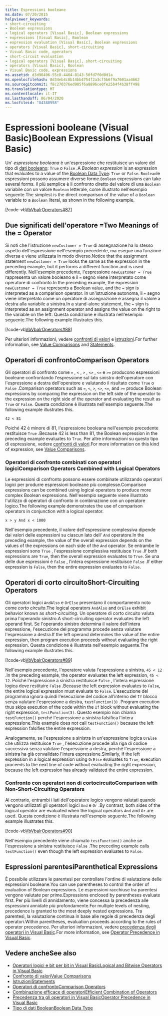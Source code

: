 ```yaml
---
title: Espressioni booleane
ms.date: 07/20/2015
helpviewer_keywords:
- short-circuiting
- Boolean expressions
- logical operators [Visual Basic], Boolean expressions
- expressions [Visual Basic], Boolean
- expression evaluation [Visual Basic], Boolean expressions
- operators [Visual Basic], short-circuiting
- Visual Basic code, operators
- short-circuit evaluation
- logical operators [Visual Basic], short-circuiting
- operators [Visual Basic], Boolean
- Visual Basic code, expressions
ms.assetid: d3d90406-55c8-4404-8143-50fd7f0d0d1a
ms.openlocfilehash: 8d34eb4c8b14bb4754f2a3cf5b6f9a7601aa4662
ms.sourcegitcommit: f8c270376ed905f6a8896ce0fe25b4f4b38ff498
ms.translationtype: MT
ms.contentlocale: it-IT
ms.lasthandoff: 06/04/2020
ms.locfileid: "84388958"
---
```

# <a name="boolean-expressions-visual-basic"></a><span data-ttu-id="d14f2-102">Espressioni booleane (Visual Basic)</span><span class="sxs-lookup"><span data-stu-id="d14f2-102">Boolean Expressions (Visual Basic)</span></span>
<span data-ttu-id="d14f2-103">Un' *espressione booleana* è un'espressione che restituisce un valore del tipo di [dati booleano](../../../language-reference/data-types/boolean-data-type.md): `True` o `False` .</span><span class="sxs-lookup"><span data-stu-id="d14f2-103">A *Boolean expression* is an expression that evaluates to a value of the [Boolean Data Type](../../../language-reference/data-types/boolean-data-type.md): `True` or `False`.</span></span> <span data-ttu-id="d14f2-104">`Boolean`le espressioni possono assumere diverse forme.</span><span class="sxs-lookup"><span data-stu-id="d14f2-104">`Boolean` expressions can take several forms.</span></span> <span data-ttu-id="d14f2-105">Il più semplice è il confronto diretto del valore di una `Boolean` variabile con un valore `Boolean` letterale, come illustrato nell'esempio seguente.</span><span class="sxs-lookup"><span data-stu-id="d14f2-105">The simplest is the direct comparison of the value of a `Boolean` variable to a `Boolean` literal, as shown in the following example.</span></span>  
  
 [!code-vb[VbVbalrOperators#87](~/samples/snippets/visualbasic/VS_Snippets_VBCSharp/VbVbalrOperators/VB/Class1.vb#87)]  
  
## <a name="two-meanings-of-the--operator"></a><span data-ttu-id="d14f2-106">Due significati dell'operatore =</span><span class="sxs-lookup"><span data-stu-id="d14f2-106">Two Meanings of the = Operator</span></span>  
 <span data-ttu-id="d14f2-107">Si noti che l'istruzione `newCustomer = True` di assegnazione ha lo stesso aspetto dell'espressione nell'esempio precedente, ma esegue una funzione diversa e viene utilizzata in modo diverso.</span><span class="sxs-lookup"><span data-stu-id="d14f2-107">Notice that the assignment statement `newCustomer = True` looks the same as the expression in the preceding example, but it performs a different function and is used differently.</span></span> <span data-ttu-id="d14f2-108">Nell'esempio precedente, l'espressione `newCustomer = True` rappresenta un valore booleano e il `=` segno viene interpretato come operatore di confronto.</span><span class="sxs-lookup"><span data-stu-id="d14f2-108">In the preceding example, the expression `newCustomer = True` represents a Boolean value, and the `=` sign is interpreted as a comparison operator.</span></span> <span data-ttu-id="d14f2-109">In un'istruzione autonoma, il `=` segno viene interpretato come un operatore di assegnazione e assegna il valore a destra alla variabile a sinistra.</span><span class="sxs-lookup"><span data-stu-id="d14f2-109">In a stand-alone statement, the `=` sign is interpreted as an assignment operator and assigns the value on the right to the variable on the left.</span></span> <span data-ttu-id="d14f2-110">Questa condizione è illustrata nell'esempio seguente.</span><span class="sxs-lookup"><span data-stu-id="d14f2-110">The following example illustrates this.</span></span>  
  
 [!code-vb[VbVbalrOperators#88](~/samples/snippets/visualbasic/VS_Snippets_VBCSharp/VbVbalrOperators/VB/Class1.vb#88)]  
  
 <span data-ttu-id="d14f2-111">Per ulteriori informazioni, vedere [confronti di valori](value-comparisons.md) e [istruzioni](../../../language-reference/statements/index.md).</span><span class="sxs-lookup"><span data-stu-id="d14f2-111">For further information, see [Value Comparisons](value-comparisons.md) and [Statements](../../../language-reference/statements/index.md).</span></span>  
  
## <a name="comparison-operators"></a><span data-ttu-id="d14f2-112">Operatori di confronto</span><span class="sxs-lookup"><span data-stu-id="d14f2-112">Comparison Operators</span></span>  
 <span data-ttu-id="d14f2-113">Gli operatori di confronto come `=` , `<` , `>` , `<>` , `<=` e `>=` producono espressioni booleane confrontando l'espressione sul lato sinistro dell'operatore con l'espressione a destra dell'operatore e valutando il risultato come `True` o `False` .</span><span class="sxs-lookup"><span data-stu-id="d14f2-113">Comparison operators such as `=`, `<`, `>`, `<>`, `<=`, and `>=` produce Boolean expressions by comparing the expression on the left side of the operator to the expression on the right side of the operator and evaluating the result as `True` or `False`.</span></span> <span data-ttu-id="d14f2-114">Questa condizione è illustrata nell'esempio seguente.</span><span class="sxs-lookup"><span data-stu-id="d14f2-114">The following example illustrates this.</span></span>  
  
 `42 < 81`  
  
 <span data-ttu-id="d14f2-115">Poiché 42 è minore di 81, l'espressione booleana nell'esempio precedente restituisce `True` .</span><span class="sxs-lookup"><span data-stu-id="d14f2-115">Because 42 is less than 81, the Boolean expression in the preceding example evaluates to `True`.</span></span> <span data-ttu-id="d14f2-116">Per altre informazioni su questo tipo di espressione, vedere [confronti di valori](value-comparisons.md).</span><span class="sxs-lookup"><span data-stu-id="d14f2-116">For more information on this kind of expression, see [Value Comparisons](value-comparisons.md).</span></span>  
  
### <a name="comparison-operators-combined-with-logical-operators"></a><span data-ttu-id="d14f2-117">Operatori di confronto combinati con operatori logici</span><span class="sxs-lookup"><span data-stu-id="d14f2-117">Comparison Operators Combined with Logical Operators</span></span>  
 <span data-ttu-id="d14f2-118">Le espressioni di confronto possono essere combinate utilizzando operatori logici per produrre espressioni booleane più complesse.</span><span class="sxs-lookup"><span data-stu-id="d14f2-118">Comparison expressions can be combined using logical operators to produce more complex Boolean expressions.</span></span> <span data-ttu-id="d14f2-119">Nell'esempio seguente viene illustrato l'utilizzo di operatori di confronto in combinazione con un operatore logico.</span><span class="sxs-lookup"><span data-stu-id="d14f2-119">The following example demonstrates the use of comparison operators in conjunction with a logical operator.</span></span>  
  
 `x > y And x < 1000`  
  
 <span data-ttu-id="d14f2-120">Nell'esempio precedente, il valore dell'espressione complessiva dipende dai valori delle espressioni su ciascun lato dell' `And` operatore.</span><span class="sxs-lookup"><span data-stu-id="d14f2-120">In the preceding example, the value of the overall expression depends on the values of the expressions on each side of the `And` operator.</span></span> <span data-ttu-id="d14f2-121">Se entrambe le espressioni sono `True` , l'espressione complessiva restituisce `True` .</span><span class="sxs-lookup"><span data-stu-id="d14f2-121">If both expressions are `True`, then the overall expression evaluates to `True`.</span></span> <span data-ttu-id="d14f2-122">Se una delle due espressioni è `False` , l'intera espressione restituisce `False` .</span><span class="sxs-lookup"><span data-stu-id="d14f2-122">If either expression is `False`, then the entire expression evaluates to `False`.</span></span>  
  
## <a name="short-circuiting-operators"></a><span data-ttu-id="d14f2-123">Operatori di corto circuito</span><span class="sxs-lookup"><span data-stu-id="d14f2-123">Short-Circuiting Operators</span></span>  
 <span data-ttu-id="d14f2-124">Gli operatori logici `AndAlso` e `OrElse` presentano il comportamento noto come *corto circuito*.</span><span class="sxs-lookup"><span data-stu-id="d14f2-124">The logical operators `AndAlso` and `OrElse` exhibit behavior known as *short-circuiting*.</span></span> <span data-ttu-id="d14f2-125">Un operatore di corto circuito valuta prima l'operando sinistro.</span><span class="sxs-lookup"><span data-stu-id="d14f2-125">A short-circuiting operator evaluates the left operand first.</span></span> <span data-ttu-id="d14f2-126">Se l'operando sinistro determina il valore dell'intera espressione, l'esecuzione del programma procede senza valutare l'espressione a destra.</span><span class="sxs-lookup"><span data-stu-id="d14f2-126">If the left operand determines the value of the entire expression, then program execution proceeds without evaluating the right expression.</span></span> <span data-ttu-id="d14f2-127">Questa condizione è illustrata nell'esempio seguente.</span><span class="sxs-lookup"><span data-stu-id="d14f2-127">The following example illustrates this.</span></span>  
  
 [!code-vb[VbVbalrOperators#89](~/samples/snippets/visualbasic/VS_Snippets_VBCSharp/VbVbalrOperators/VB/Class1.vb#89)]  
  
 <span data-ttu-id="d14f2-128">Nell'esempio precedente, l'operatore valuta l'espressione a sinistra, `45 < 12` .</span><span class="sxs-lookup"><span data-stu-id="d14f2-128">In the preceding example, the operator evaluates the left expression, `45 < 12`.</span></span> <span data-ttu-id="d14f2-129">Poiché l'espressione a sinistra restituisce `False` , l'intera espressione logica deve restituire `False` .</span><span class="sxs-lookup"><span data-stu-id="d14f2-129">Because the left expression evaluates to `False`, the entire logical expression must evaluate to `False`.</span></span> <span data-ttu-id="d14f2-130">L'esecuzione del programma ignora quindi l'esecuzione del codice all'interno del `If` blocco senza valutare l'espressione a destra, `testFunction(3)` .</span><span class="sxs-lookup"><span data-stu-id="d14f2-130">Program execution thus skips execution of the code within the `If` block without evaluating the right expression, `testFunction(3)`.</span></span> <span data-ttu-id="d14f2-131">Questo esempio non chiama `testFunction()` perché l'espressione a sinistra falsifica l'intera espressione.</span><span class="sxs-lookup"><span data-stu-id="d14f2-131">This example does not call `testFunction()` because the left expression falsifies the entire expression.</span></span>  
  
 <span data-ttu-id="d14f2-132">Analogamente, se l'espressione a sinistra in un'espressione logica `OrElse` che utilizza restituisce `True` , l'esecuzione procede alla riga di codice successiva senza valutare l'espressione a destra, perché l'espressione a sinistra ha già convalidato l'intera espressione.</span><span class="sxs-lookup"><span data-stu-id="d14f2-132">Similarly, if the left expression in a logical expression using `OrElse` evaluates to `True`, execution proceeds to the next line of code without evaluating the right expression, because the left expression has already validated the entire expression.</span></span>  
  
### <a name="comparison-with-non-short-circuiting-operators"></a><span data-ttu-id="d14f2-133">Confronto con operatori non di cortocircuito</span><span class="sxs-lookup"><span data-stu-id="d14f2-133">Comparison with Non-Short-Circuiting Operators</span></span>  
 <span data-ttu-id="d14f2-134">Al contrario, entrambi i lati dell'operatore logico vengono valutati quando vengono utilizzati gli operatori logici `And` e `Or` .</span><span class="sxs-lookup"><span data-stu-id="d14f2-134">By contrast, both sides of the logical operator are evaluated when the logical operators `And` and `Or` are used.</span></span> <span data-ttu-id="d14f2-135">Questa condizione è illustrata nell'esempio seguente.</span><span class="sxs-lookup"><span data-stu-id="d14f2-135">The following example illustrates this.</span></span>  
  
 [!code-vb[VbVbalrOperators#90](~/samples/snippets/visualbasic/VS_Snippets_VBCSharp/VbVbalrOperators/VB/Class1.vb#90)]  
  
 <span data-ttu-id="d14f2-136">Nell'esempio precedente viene chiamato `testFunction()` anche se l'espressione a sinistra restituisce `False` .</span><span class="sxs-lookup"><span data-stu-id="d14f2-136">The preceding example calls `testFunction()` even though the left expression evaluates to `False`.</span></span>  
  
## <a name="parenthetical-expressions"></a><span data-ttu-id="d14f2-137">Espressioni parentesi</span><span class="sxs-lookup"><span data-stu-id="d14f2-137">Parenthetical Expressions</span></span>  
 <span data-ttu-id="d14f2-138">È possibile utilizzare le parentesi per controllare l'ordine di valutazione delle espressioni booleane.</span><span class="sxs-lookup"><span data-stu-id="d14f2-138">You can use parentheses to control the order of evaluation of Boolean expressions.</span></span> <span data-ttu-id="d14f2-139">Le espressioni racchiuse tra parentesi vengono valutate per prime.</span><span class="sxs-lookup"><span data-stu-id="d14f2-139">Expressions enclosed by parentheses evaluate first.</span></span> <span data-ttu-id="d14f2-140">Per più livelli di annidamento, viene concessa la precedenza alle espressioni annidate più profondamente.</span><span class="sxs-lookup"><span data-stu-id="d14f2-140">For multiple levels of nesting, precedence is granted to the most deeply nested expressions.</span></span> <span data-ttu-id="d14f2-141">Tra parentesi, la valutazione continua in base alle regole di precedenza degli operatori.</span><span class="sxs-lookup"><span data-stu-id="d14f2-141">Within parentheses, evaluation proceeds according to the rules of operator precedence.</span></span> <span data-ttu-id="d14f2-142">Per ulteriori informazioni, vedere [precedenza degli operatori in Visual Basic](../../../language-reference/operators/operator-precedence.md).</span><span class="sxs-lookup"><span data-stu-id="d14f2-142">For more information, see [Operator Precedence in Visual Basic](../../../language-reference/operators/operator-precedence.md).</span></span>  
  
## <a name="see-also"></a><span data-ttu-id="d14f2-143">Vedere anche</span><span class="sxs-lookup"><span data-stu-id="d14f2-143">See also</span></span>

- [<span data-ttu-id="d14f2-144">Operatori logici e bit per bit in Visual Basic</span><span class="sxs-lookup"><span data-stu-id="d14f2-144">Logical and Bitwise Operators in Visual Basic</span></span>](logical-and-bitwise-operators.md)
- [<span data-ttu-id="d14f2-145">Confronto di valori</span><span class="sxs-lookup"><span data-stu-id="d14f2-145">Value Comparisons</span></span>](value-comparisons.md)
- [<span data-ttu-id="d14f2-146">Istruzioni</span><span class="sxs-lookup"><span data-stu-id="d14f2-146">Statements</span></span>](../statements.md)
- [<span data-ttu-id="d14f2-147">Operatori di confronto</span><span class="sxs-lookup"><span data-stu-id="d14f2-147">Comparison Operators</span></span>](../../../language-reference/operators/comparison-operators.md)
- [<span data-ttu-id="d14f2-148">Combinazione efficace di operatori</span><span class="sxs-lookup"><span data-stu-id="d14f2-148">Efficient Combination of Operators</span></span>](efficient-combination-of-operators.md)
- [<span data-ttu-id="d14f2-149">Precedenza tra gli operatori in Visual Basic</span><span class="sxs-lookup"><span data-stu-id="d14f2-149">Operator Precedence in Visual Basic</span></span>](../../../language-reference/operators/operator-precedence.md)
- [<span data-ttu-id="d14f2-150">Tipo di dati Boolean</span><span class="sxs-lookup"><span data-stu-id="d14f2-150">Boolean Data Type</span></span>](../../../language-reference/data-types/boolean-data-type.md)
